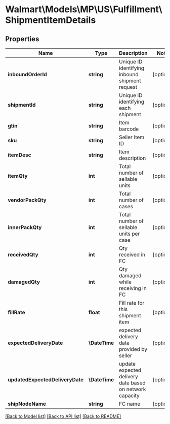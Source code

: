 # Walmart\Models\MP\US\Fulfillment\ShipmentItemDetails

## Properties

Name | Type | Description | Notes
------------ | ------------- | ------------- | -------------
**inboundOrderId** | **string** | Unique ID identifying inbound shipment request | [optional]
**shipmentId** | **string** | Unique ID identifying each shipment | [optional]
**gtin** | **string** | Item barcode | [optional]
**sku** | **string** | Seller Item ID | [optional]
**itemDesc** | **string** | Item description | [optional]
**itemQty** | **int** | Total number of sellable units | [optional]
**vendorPackQty** | **int** | Total number of cases | [optional]
**innerPackQty** | **int** | Total number of sellable units per case | [optional]
**receivedQty** | **int** | Qty received in FC | [optional]
**damagedQty** | **int** | Qty damaged while receiving in FC | [optional]
**fillRate** | **float** | Fill rate for this shipment item | [optional]
**expectedDeliveryDate** | **\DateTime** | expected delivery date provided by seller | [optional]
**updatedExpectedDeliveryDate** | **\DateTime** | update expected delivery date based on network capacity | [optional]
**shipNodeName** | **string** | FC name | [optional]


[[Back to Model list]](./) [[Back to API list]](../../../../../README.md#supported-apis) [[Back to README]](../../../../../README.md)
